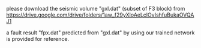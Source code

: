 please download the seismic volume "gxl.dat" (subset of F3 block) from 
https://drive.google.com/drive/folders/1aw_f29yXloAeLclOvIshfuBukaOVQAJ1

a fault result "fpx.dat" predicted from "gxl.dat" by using our trained network is provided for reference.

